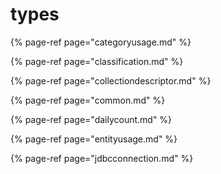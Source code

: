 # types

{% page-ref page="categoryusage.md" %}

{% page-ref page="classification.md" %}

{% page-ref page="collectiondescriptor.md" %}

{% page-ref page="common.md" %}

{% page-ref page="dailycount.md" %}

{% page-ref page="entityusage.md" %}

{% page-ref page="jdbcconnection.md" %}
